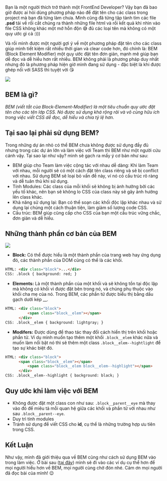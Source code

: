Bạn là một người thích trở thành một FrontEnd Developer? Vậy bạn đã bao giờ được ai hỏi dùng phương pháp nào để đặt tên cho các class trong project mà bạn đã từng làm chưa. Mình cũng đã từng tập tành tìm các file **.psd** tải về rồi cắt chúng ra thành những file html và rồi kết quả khi nhìn vào file CSS không khác một mớ hỗn độn :sweat_smile: đủ các loại tên mà không có một quy ước gì cả :)))

Và rồi mình được một người gợi ý về một phương pháp đặt tên cho các class giúp mình tiết kiệm rất nhiều thời gian và clear code hơn, đó chính là: BEM (Block Element Modifier) một quy ước đặt tên đơn giản, mạnh mẽ giúp bạn dễ đọc và dễ hiểu hơn rất nhiều. BEM không phải là phương pháp duy nhất nhưng đó là phương pháp hiện giờ mình đang sử dụng - đặc biệt là khi được ghép nối với SASS thì tuyệt vời :kissing_heart: 

![](https://images.viblo.asia/df01b804-c54d-40c8-8b09-161560aef4a6.gif)

## BEM là gì?

*BEM (viết tắt của Block-Element-Modifier) là một tiêu chuẩn quy ước đặt tên cho các tên lớp CSS. Nó được sử dụng khá rộng rãi và vô cùng hữu ích trong việc viết CSS dễ đọc, dễ hiểu và chia tỷ lệ hơn.*

## Tại sao lại phải sử dụng BEM?

Trong những dự án nhỏ có thể BEM chưa không được sử dụng đầy đủ nhưng trong các dự án lớn và làm việc với Team thì BEM như một người cứu cánh vậy. Tại sao lại như vậy? mình sẽ gạch ra mấy ý cơ bản như sau:

* BEM giúp cho Team làm việc cộng tác với nhau dễ dàng: Khi làm Team với nhau, mỗi người sẽ có một cách đặt tên class riêng và sẽ bị conflict với nhau. Sử dụng BEM sẽ loại bỏ vấn đề này, ví nó có cấu trúc rõ ràng và dễ tuân thủ khi sử dụng.
* Tính Modules: Các class của mỗi khối sẽ không bị ảnh hưởng bởi các yếu tố khác, nên bạn sẽ không lo CSS của class này sẽ gây ảnh hưởng lên class khác.
* Khả năng sử dụng lại: Bạn có thể soạn các khối độc lập khác nhau và sử dụng lại chúng một cách thuận tiện, làm giảm số lượng code CSS.
* Cấu trúc: BEM giúp cũng cấp cho CSS của bạn một cấu trúc vững chắc, đơn giản và dễ hiểu.

## Những thành phần cơ bản của BEM

![](https://images.viblo.asia/e30cc787-9ff0-448d-a444-e2cf9cd244f0.jpeg)

* **Block:** Có thể được hiểu là một thành phần của trang web hay ứng dụng đó, các thành phần của DOM cũng có thể là các khối.
```html
HTML: <div class="block">...</div>
CSS: .block { background: red; }
```
* **Elements:** Là một thành phần của một khối và sẽ không tồn tại độc lập mà không có khối vì được đặt bên trong nó, và chúng phụ thuộc vào khối cha mẹ của nó. Trong BEM, các phần tử được biểu thị bằng dấu gạch dưới kép __.
```html
HTML: <div class="block">
          <span class="block__elem"></span>
      </div>
CSS: .block__elem { background: lightgray; }
```
* **Modifers:** Được dùng để thao tác thay đổi cách hiển thị trên khối hoặc phần tử. Ví dụ mình muốn tạo thêm một khối `.block__elem` khác nữa và muốn làm nổi bật nó thì sẽ thêm một class `.block__elem--hightlight` để tạo sự khác biệt đó.
```html
HTML: <div class="block">
	  <span class="block__elem"></span>
          <span class="block__elem block__elem--highlight"></span>
      </div>
CSS: .block__elem--highlight { background: black; }
```

## Quy ước khi làm việc với BEM
* Không được đặt một class con như sau: `.block__parent__eye` mà thay vào đó để miêu tả mỗi quan hệ giữa các khối và phần tử với nhau như sau `.block__parent--eye`.
* Duy trì tính modules
* Tránh sử dụng để viết CSS cho **id**, cụ thể là những trường hợp ưu tiên trong CSS.

## Kết Luận

Như vậy, mình đã giới thiệu qua về BEM cũng như cách sử dụng BEM vào trong làm việc. Ở bài sau ([tại đây](https://viblo.asia/p/bem-va-mot-so-vi-du-QpmlegpmKrd)) mình sẽ đi vào các ví dụ cụ thể hơn để mọi người hiểu hơn về BEM, mọi người cùng chờ đón nhé. Cảm ơn mọi người đã đọc bài của mình! :wink: